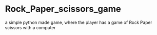 # Rock_Paper_scissors_game
a simple python made game, where the player has a game of Rock Paper scissors with a computer
